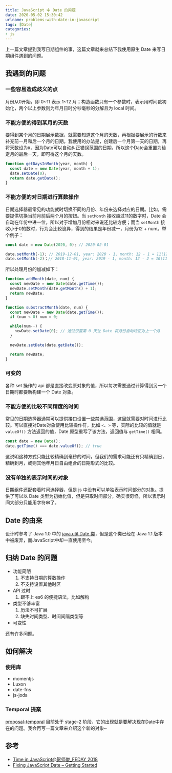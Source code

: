 ```yaml
---
title: JavaScript 中 Date 的问题
date: 2020-05-02 15:30:42
urlname: problems-with-date-in-javascript
tags: [Date]
categories:
- js
---
```


上一篇文章提到我写日期组件的事，这篇文章就来总结下我使用原生 Date 来写日期组件遇到的问题。

## 我遇到的问题

### 一些容易造成歧义的点
月份从0开始，即 0\~11 表示 1\~12 月；构造函数只有一个参数时，表示用时间戳初始化，两个以上参数则为年月日时分秒毫秒的分解且为 local 时间。

### 不能方便的得到某月的天数
要得到某个月的日期展示数据，就需要知道这个月的天数，再根据要展示的行数来补充前一月和后一个月的日期。我使用的办法是，创建后一个月第一天的日期，再将天数设为`0`，因为Date可以自动纠正错误范围的日期，所以这个Date会重置为给定月的最后一天，即可得这个月的天数。
```js
function getDaysInMonth(year, month) {
  const date = new Date(year, month + 1);
  date.setDate(0);
  return date.getDate();
}
```

### 不能方便的对日期进行算数操作
日期选择器最常见的功能就时切换不同的月份、年份来选择对应的日期。比如，需要提供切换当前月前后两个月的按钮。当 `setMonth` 接收超过11的数字时，Date 会自动在年份中进一位，所以对于增加月份相对来说还比较方便；而当 `setMonth` 接收小于0的数时，行为会比较诡异，得到的结果是年份减一，月份为12 + num。举个例子：
```js
const date = new Date(2020, 0); // 2020-02-01

date.setMonth(-1); // 2019-12-01, year: 2020 - 1, month: 12 - 1 = 11(12月)
date.setMonth(-2)；// 2018-11-01, year: 2019 - 1, month: 12 - 2 = 10(11月)
```
所以处理月份的加减如下：
```js
function addMonth(date, num) {
  const newDate = new Date(date.getTime());
  newDate.setMonth(date.getMonth() + 1);
  return newDate;
}

function substractMonth(date, num) {
  const newDate = new Date(date.getTime());
  if (num < 0) num = 0;

  while(num--) {
    newDate.setDate(0); // 通过设置第 0 天让 Date 将月份自动矫正为上一个月
  }

  newDate.setDate(date.getDate());

  return newDate;
}
```
### 可变的
各种 set 操作的 api 都是直接改变原对象的值，所以每次需要通过计算得到另一个日期时都要新构建一个 Date 对象。

### 不能方便的比较不同精度的时间
常见的日期选择器通常可以提供接口设置一些禁选范围，这里就需要对时间进行比较。可以直接对Date对象使用比较操作符，比如 `<`、`>` 等，实际的比较的值就是`valueOf()` 方法返回的值，Date 原型重写了该方法，返回值与 `getTime()` 相同。
```js
const date = new Date();
date.getTime() === date.valueOf(); // true
```
这说明这种方式只能比较精确到毫秒的时间，但我们的需求可能还有只精确到日，精确到月，或则其他年月日自由组合的日期形式的比较。

### 没有单独的表示时间的对象
日期组件还配套着时间选择器，但是 js 中没有可以单独表示时间部分的对象。提供了可以以 Date 类型为初始化值，但是只取时间部分，确实很奇怪，所以表示时间大部分只能用字符串了。

## Date 的由来

设计时参考了 Java 1.0 中的 [java.util.Date 类](https://docs.oracle.com/javase/7/docs/api/java/util/Date.html)，但是这个类已经在 Java 1.1 版本中被废弃，而JavaScript中却一直使用至今。

## 归纳 Date 的问题

- 功能简陋
  1. 不支持日期的算数操作
  2. 不支持设置其他时区
- API 过时
  1. 跟不上 es6 的便捷语法，比如解构
- 类型不够丰富
  1. 历法不可扩展
  2. 缺失时间类型、时间间隔类型等
- 可变性

还有许多问题。

## 如何解决

### 使用库

- momentjs
- Luxon
- date-fns
- js-joda

### Temporal 提案
[proposal-temporal](https://github.com/tc39/proposal-temporal) 目前处于 stage-2 阶段，它的出现就是要解决现在Date中存在的问题。我会再写一篇文章来介绍这个新的对象~

## 参考
- [Time in JavaScript@贺师俊_FEDAY 2018](https://www.youtube.com/watch?v=1LoBfo5BD7M)
- [Fixing JavaScript Date – Getting Started](https://maggiepint.com/2017/04/09/fixing-javascript-date-getting-started/)